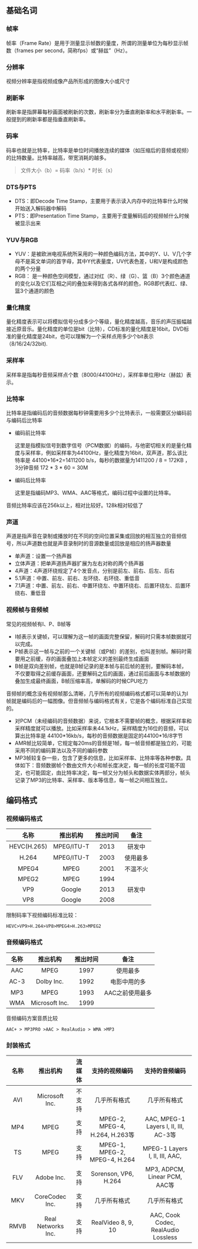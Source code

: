 ## 基础名词

### 帧率

帧率（Frame Rate）是用于测量显示帧数的量度，所谓的测量单位为每秒显示帧数（frames per second，简称fps）或“赫兹”（Hz）。

### 分辨率

视频分辨率是指视频成像产品所形成的图像大小或尺寸

### 刷新率

刷新率是指屏幕每秒画面被刷新的次数，刷新率分为垂直刷新率和水平刷新率。一般提到的刷新率都是指垂直刷新率。

### 码率

码率也就是比特率，比特率是单位时间播放连续的媒体（如压缩后的音频或视频）的比特数量。比特率越高，带宽消耗的越多。

> 文件大小（b）= 码率（b/s）* 时长（s）

### DTS与PTS

* DTS：即Decode Time Stamp，主要用于表示读入内存中的比特率什么时候开始送入解码器中解码
* PTS：即Presentation Time Stamp，主要用于度量解码后的视频帧什么时候被显示出来

### YUV与RGB

* YUV：是被欧洲电视系统所采用的一种颜色编码方法，其中的Y、U、V几个字母不是英文单词的首字母，其中Y代表量度，UV代表色差，U和V是构成颜色的两个分量
* RGB： 是一种颜色空间模型，通过对红（R）、绿（G）、篮（B）3个颜色通道的变化以及它们互相之间的叠加来得到各式各样的颜色，RGB即代表红、绿、篮3个通道的颜色

### 量化精度

量化精度表示可以将模拟信号分成多少个等级，量化精度越高，音乐的声压振幅越接近原音乐。量化精度的单位是bit（比特），CD标准的量化精度是16bit，DVD标准的量化精度是24bit，也可以理解为一个采样点用多少个bit表示（8/16/24/32bit).

### 采样率

采样率是指每秒音频采样点个数（8000/44100Hz），采样率单位用Hz（赫兹）表示。

### 比特率

比特率是指编码后的音频数据每秒钟需要用多少个比特表示，一般需要区分编码前与编码后比特率

* 编码前比特率

  这里是指模拟信号到数字信号（PCM数据）的编码，与他密切相关的是量化精度与采样率，例如采样率为44100Hz，量化精度为16bit，双声道，那么该比特率是 44100\*16\*2=1411200 b/s，每秒的数据量为1411200 / 8 = 172KB ，3分钟音频 172 * 3 * 60 = 30M

* 编码后比特率

  这里是指编码MP3、WMA、AAC等格式，编码过程中设置的比特率。

音频比特率应该在256k以上，相对比较好。128k相对较低了

### 声道

声道是指声音在录制或播放时在不同的空间位置采集或回放的相互独立的音频信号，所以声道数也就是声音录制时的音源数量或回放是相应的扬声器数量

* 单声道：设置一个扬声器
* 立体声道：把单声道扬声器扩展为左右对称的两个扬声器
* 4声道：4声道环绕规定了4个发音点，分别是前左、前右、后左、后右
* 5.1声道：中置、前左、前右、左环绕、右环绕、重低音
* 7.1声道：中置、前左、前右、中置环绕左、中置环绕右、后置环绕左、后置环绕右、重低音

### 视频帧与音频帧

常见的视频帧有I、P、B帧等

* I帧表示关键帧，可以理解为这一帧的画面完整保留，解码时只需本帧数据就可以完成。
* P帧表示这一帧与之前的一个关键帧（或P帧）的差别，也叫差别帧。解码时需要用之前缓，存的画面叠加上本帧定义的差别最终生成画面
* B帧是双向差别帧，也就是B帧记录的是本帧与前后帧的差别，要解码本帧，不仅要取得之前缓存画面，还要解码之后的画面，通过前后画面与本帧数据的叠加生成最终画面，B帧压缩率高，单解码的时候CPU吃力

音频帧的概念没有视频帧那么清晰，几乎所有的视频编码格式都可以简单的认为I帧就是编码后的一幅图像。但音频帧与编码格式有关，它是各个编码标准自己实现的。

* 对PCM（未经编码的音频数据）来说，它根本不需要帧的概念，根据采样率和采样精度就可以播放。比如采样率未44.1kHz，采样精度为16位的音频，可以算出比特率是 44100\*16kb/s，每秒的音频数据是固定的44100\*16/8字节
* AMR帧比较简单，它规定每20ms的音频是1帧，每一帧音频都是独立的，可能采用不同的编码算法以及不同的编码参数
* MP3帧较复杂一些，包含了更多的信息，比如采样率、比特率等各种参数。具体如下：音频数据帧个数由文件大小和帧长度决定，每一帧的长度可能不固定，也可能固定，由比特率决定，每一帧又分为帧头和数据实体两部分，帧头记录了MP3的比特率、采样率、版本等信息，每一帧之间相互独立。



## 编码格式

### 视频编码格式

|    名称     |  推出机构  | 推出时间 |   备注   |
| :---------: | :--------: | :------: | :------: |
| HEVC(H.265) | MPEG/ITU-T |   2013   |  研发中  |
|    H.264    | MPEG/ITU-T |   2003   | 使用最多 |
|    MPEG4    |    MPEG    |   2001   | 不温不火 |
|    MPEG2    |    MPEG    |   1994   |          |
|     VP9     |   Google   |   2013   |  研发中  |
|     VP8     |   Google   |   2008   |          |

限制码率下视频编码标准比较：

`HEVC>VP9>H.264>VP8>MPEG4>H.263>MPEG2`

### 音频编码格式

| 名称 |    推出机构    | 推出时间 |      备注       |
| :--: | :------------: | :------: | :-------------: |
| AAC  |      MPEG      |   1997   |    使用最多     |
| AC-3 |   Dolby Inc.   |   1992   |  电影中用的多   |
| MP3  |      MPEG      |   1993   | AAC之前使用最多 |
| WMA  | Microsoft Inc. |   1999   |                 |

音频编码方案音质比较

`AAC+ > MP3PRO >AAC > RealAudio > WMA >MP3`

### 封装格式

| 名称 |      推出机构      | 流媒体 |         支持的视频编码         |            支持的音频编码             |
| :--: | :----------------: | :----: | :----------------------------: | :-----------------------------------: |
| AVI  |   Microsoft Inc.   | 不支持 |          几乎所有格式          |             几乎所有格式              |
| MP4  |        MPEG        |  支持  | MPEG-2, MPEG-4, H.264, H.263等 | AAC, MPEG-1 Layers I, II, III, AC-3等 |
|  TS  |        MPEG        |  支持  | MPEG-1, MPEG-2, MPEG-4, H.264  |    MPEG-1 Layers I, II, III, AAC,     |
| FLV  |     Adobe Inc.     |  支持  |      Sorenson, VP6, H.264      |     MP3, ADPCM, Linear PCM, AAC等     |
| MKV  |   CoreCodec Inc.   |  支持  |          几乎所有格式          |             几乎所有格式              |
| RMVB | Real Networks Inc. |  支持  |       RealVideo 8, 9, 10       |  AAC, Cook Codec, RealAudio Lossless  |

